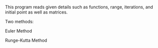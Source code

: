 This program reads given details such as functions, range, iterations, and initial point as well as matrices.

Two methods:

Euler Method

Runge-Kutta Method
